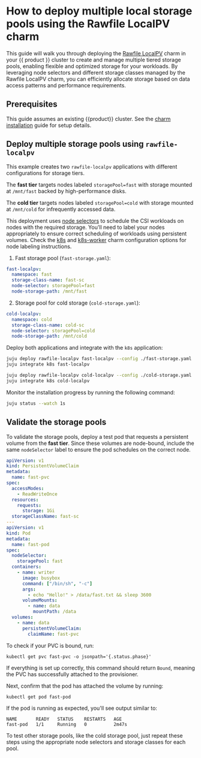 # How to deploy multiple local storage pools using the Rawfile LocalPV charm

This guide will walk you through deploying the [Rawfile LocalPV] charm in your
{{ product }} cluster to create and manage multiple tiered storage pools,
enabling flexible and optimized storage for your workloads. By leveraging node
selectors and different storage classes managed by the Rawfile LocalPV charm,
you can efficiently allocate storage based on data access patterns and
performance requirements.

## Prerequisites

This guide assumes an existing {{product}} cluster. See the
[charm installation] guide for setup details.


## Deploy multiple storage pools using `rawfile-localpv`

This example creates two `rawfile-localpv` applications with different
configurations for storage tiers.

The **fast tier** targets nodes labeled `storagePool=fast` with storage mounted
at `/mnt/fast` backed by high-performance disks.

The **cold tier** targets nodes labeled `storagePool=cold` with storage mounted
at `/mnt/cold` for infrequently accessed data.

This deployment uses [node selectors] to schedule the CSI workloads on nodes
with the required storage. You'll need to label your nodes appropriately to
ensure correct scheduling of workloads using persistent volumes. Check the
[k8s][k8s node labels] and [k8s-worker][k8s-worker node labels] charm
configuration options for node labeling instructions.

1. Fast storage pool (`fast-storage.yaml`):

```yaml
fast-localpv:
  namespace: fast
  storage-class-name: fast-sc
  node-selector: storagePool=fast
  node-storage-path: /mnt/fast
```

2. Storage pool for cold storage (`cold-storage.yaml`):

```yaml
cold-localpv:
  namespace: cold
  storage-class-name: cold-sc
  node-selector: storagePool=cold
  node-storage-path: /mnt/cold
```

Deploy both applications and integrate with the `k8s` application:

```bash
juju deploy rawfile-localpv fast-localpv --config ./fast-storage.yaml
juju integrate k8s fast-localpv

juju deploy rawfile-localpv cold-localpv --config ./cold-storage.yaml
juju integrate k8s cold-localpv
```

Monitor the installation progress by running the following command:

```bash
juju status --watch 1s
```

## Validate the storage pools

To validate the storage pools, deploy a test pod that requests a persistent
volume from the **fast tier**. Since these volumes are node-bound, include the
same `nodeSelector` label to ensure the pod schedules on the correct node.

```yaml
apiVersion: v1
kind: PersistentVolumeClaim
metadata:
  name: fast-pvc
spec:
  accessModes:
    - ReadWriteOnce
  resources:
    requests:
      storage: 1Gi
  storageClassName: fast-sc
---
apiVersion: v1
kind: Pod
metadata:
  name: fast-pod
spec:
  nodeSelector:
    storagePool: fast
  containers:
    - name: writer
      image: busybox
      command: ["/bin/sh", "-c"]
      args:
        - echo "Hello!" > /data/fast.txt && sleep 3600
      volumeMounts:
        - name: data
          mountPath: /data
  volumes:
    - name: data
      persistentVolumeClaim:
        claimName: fast-pvc
```

To check if your PVC is bound, run:

```
kubectl get pvc fast-pvc -o jsonpath='{.status.phase}'
```

If everything is set up correctly, this command should return `Bound`, meaning
the PVC has successfully attached to the provisioner.

Next, confirm that the pod has attached the volume by running:

```
kubectl get pod fast-pod
```

If the pod is running as expected, you'll see output similar to:

```
NAME       READY   STATUS    RESTARTS   AGE
fast-pod   1/1     Running   0          2m47s
```

To test other storage pools, like the cold storage pool, just repeat these
steps using the appropriate node selectors and storage classes for each pool.

<!-- LINKS -->
[charm installation]: ./charm
[k8s]: https://charmhub.io/k8s
[k8s node labels]: https://charmhub.io/k8s/configurations#node-labels
[k8s-worker]: https://charmhub.io/k8s-worker
[k8s-worker node labels]: https://charmhub.io/k8s-worker/configurations#node-labels
[Rawfile LocalPV]: https://charmhub.io/rawfile-localpv
[node selectors]: https://kubernetes.io/docs/concepts/scheduling-eviction/assign-pod-node/#nodeselector
